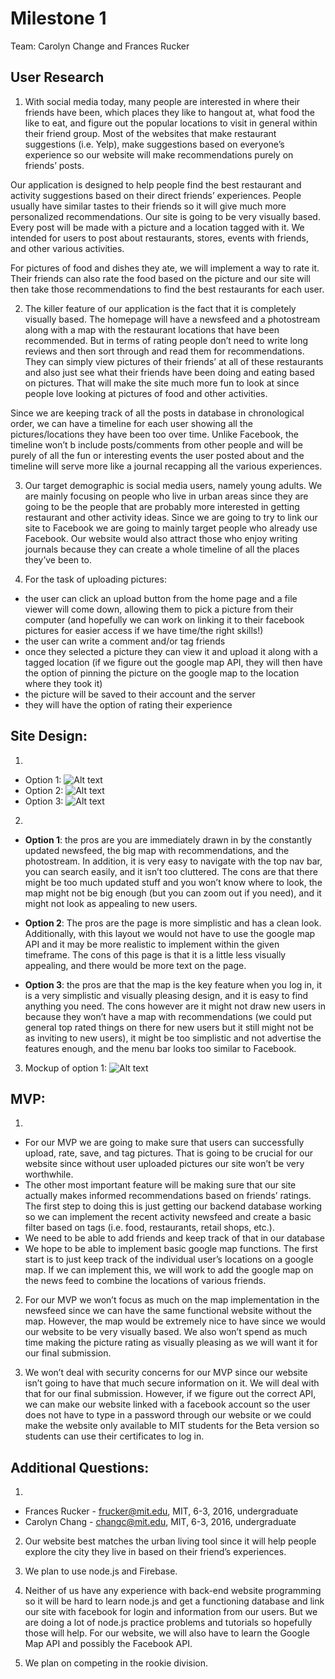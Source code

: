 Milestone 1
=========
Team: Carolyn Change and Frances Rucker

User Research
-----
1. With social media today, many people are interested in where their friends have been, which places they like to hangout at, what food the like to eat, and figure out the popular locations to visit in general within their friend group.  Most of the websites that make restaurant suggestions (i.e. Yelp), make suggestions based on everyone’s experience so our website will make recommendations purely on friends’ posts. 
 
 Our application is designed to help people find the best restaurant and activity suggestions based on their direct friends’ experiences. People usually have similar tastes to their friends so it will give much more personalized recommendations. Our site is going to be very visually based.  
Every post will be made with a picture and a location tagged with it.  We intended for users to post about restaurants, stores, events with friends, and other various activities. 

 For pictures of food and dishes they ate, we will implement a way to rate it. Their friends can also rate the food based on the picture and our site will then take those recommendations to find the best restaurants for each user. 

2. The killer feature of our application is the fact that it is completely visually based. The homepage will have a newsfeed and a photostream along with a map with the restaurant locations that have been recommended. But in terms of rating people don’t need to write long reviews and then sort through and read them for recommendations. They can simply view pictures of their friends’ at all of these restaurants and also just see what their friends have been doing and eating based on pictures. That will make the site much more fun to look at since people love looking at pictures of food and other activities. 

 Since we are keeping track of all the posts in database in chronological order, we can have a timeline for each user showing all the pictures/locations they have been too over time.  Unlike Facebook, the timeline won’t b include posts/comments from other people and will be purely of all the fun or interesting events the user posted about and the timeline will serve more like a journal recapping all the various experiences.

3. Our target demographic is social media users, namely young adults. We are mainly focusing on people who live in urban areas since they are going to be the people that are probably more interested in getting restaurant and other activity ideas. Since we are going to try to link our site to Facebook we are going to mainly target people who already use Facebook.  Our website would also attract those who enjoy writing journals because they can create a whole timeline of all the places they’ve been to.

4. For the task of uploading pictures: 

 * the user can click an upload button from the home page and a file viewer will come down, allowing them to pick a picture from their computer (and hopefully we can work on linking it to their facebook pictures for easier access if we have time/the right skills!)
 * the user can write a comment and/or tag friends
 * once they selected a picture they can view it and upload it along with a tagged location (if we figure out the google map API, they will then have the option of pinning the picture on the google map to the location where they took it)
 * the picture will be saved to their account and the server
 * they will have the option of rating their experience

Site Design:
-----
1. 
 - Option 1:
![Alt text](https://raw2.github.com/cmchang/6.470/master/Competition/Milestones/Milestone1/photos/photo1.jpg)
 - Option 2:
![Alt text](https://raw2.github.com/cmchang/6.470/master/Competition/Milestones/Milestone1/photos/photo2.jpg)
 - Option 3:
![Alt text](https://raw2.github.com/cmchang/6.470/master/Competition/Milestones/Milestone1/photos/photo3.jpg)

2. 

 - **Option 1**: the pros are you are immediately drawn in by the constantly updated newsfeed, the big map with recommendations, and the photostream. In addition, it is very easy to navigate with the top nav bar, you can search easily, and it isn’t too cluttered. The cons are that there might be too much updated stuff and you won’t know where to look, the map might not be big enough (but you can zoom out if you need), and it might not look as appealing to new users. 

 - **Option 2**: The pros are the page is more simplistic and has a clean look. Additionally, with this layout we would not have to use the google map API and it may be more realistic to implement within the given timeframe. The cons of this page is that it is a little less visually appealing, and there would be more text on the page.

 - **Option 3**: the pros are that the map is the key feature when you log in, it is a very simplistic and visually pleasing design, and it is easy to find anything you need. The cons however are it might not draw new users in because they won’t have a map with recommendations (we could put general top rated things on there for new users but it still might not be as inviting to new users), it might be too simplistic and not advertise the features enough, and the menu bar looks too similar to Facebook.

3. Mockup of option 1:
![Alt text](https://raw2.github.com/cmchang/6.470/master/Competition/Milestones/Milestone1/photos/photo4.jpg)

MVP:
---------
1. 
 - For our MVP we are going to make sure that users can successfully upload, rate, save, and tag pictures.  That is going to be crucial for our website since without user uploaded pictures our site won’t be very worthwhile. 
 - The other most important feature will be making sure that our site actually makes informed recommendations based on friends’ ratings.  The first step to doing this is just getting our backend database working so we can implement the recent activity newsfeed and create a basic filter based on tags (i.e. food, restaurants, retail shops, etc.).
 - We need to be able to add friends and keep track of that in our database 
 - We hope to be able to implement basic google map functions.  The first start is to just keep track of the individual user’s locations on a google map.  If we can implement this, we will work to add the google map on the news feed to combine the locations of various friends.

2. For our MVP we won’t focus as much on the map implementation in the newsfeed since we can have the same functional website without the map.  However, the map would be extremely nice to have since we would our website to be very visually based.  We also won’t spend as much time making the picture rating as visually pleasing as we will want it for our final submission. 

3. We won’t deal with security concerns for our MVP since our website isn’t going to have that much secure information on it. We will deal with that for our final submission.  However, if we figure out the correct API, we can make our website linked with a facebook account so the user does not have to type in a password through our website or we could make the website only available to MIT students for the Beta version so students can use their certificates to log in. 

Additional Questions:
----------
1. 
 - Frances Rucker - frucker@mit.edu, MIT, 6-3, 2016, undergraduate
 - Carolyn Chang - changc@mit.edu, MIT, 6-3, 2016, undergraduate

2. Our website best matches the urban living tool since it will help people explore the city they live in based on their friend’s experiences.

3. We plan to use node.js and Firebase.

4. Neither of us have any experience with back-end website programming so it will be hard to learn node.js and get a functioning database and link our site with facebook for login and information from our users. But we are doing a lot of node.js practice problems and tutorials so hopefully those will help.  For our website, we will also have to learn the Google Map API and possibly the Facebook API. 

5. We plan on competing in the rookie division.     
